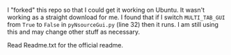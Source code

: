 I "forked" this repo so that I could get it working on Ubuntu. It wasn't working as a straight download for me. I found that if I switch `MULTI_TAB_GUI` from `True` to `False` in `pyNsourceGui.py` (line 32) then it runs. I am still using this and may change other stuff as necessary.

Read Readme.txt for the official readme.
